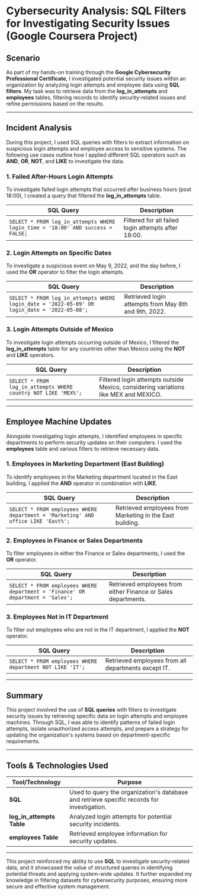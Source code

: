 # Cybersecurity Analysis: SQL Filters for Investigating Security Issues (Google Coursera Project)

## Scenario

As part of my hands-on training through the **Google Cybersecurity Professional Certificate**, I investigated potential security issues within an organization by analyzing login attempts and employee data using **SQL filters**. My task was to retrieve data from the **log_in_attempts** and **employees** tables, filtering records to identify security-related issues and refine permissions based on the results.

---

## Incident Analysis

During this project, I used SQL queries with filters to extract information on suspicious login attempts and employee access to sensitive systems. The following use cases outline how I applied different SQL operators such as **AND**, **OR**, **NOT**, and **LIKE** to investigate the data.

### 1. Failed After-Hours Login Attempts

To investigate failed login attempts that occurred after business hours (post 18:00), I created a query that filtered the **log_in_attempts** table.

| **SQL Query**              | **Description**                                                                 |
|----------------------------|---------------------------------------------------------------------------------|
| `SELECT * FROM log_in_attempts WHERE login_time > '18:00' AND success = FALSE;` | Filtered for all failed login attempts after 18:00.                       |

### 2. Login Attempts on Specific Dates

To investigate a suspicious event on May 9, 2022, and the day before, I used the **OR** operator to filter the login attempts.

| **SQL Query**              | **Description**                                                                 |
|----------------------------|---------------------------------------------------------------------------------|
| `SELECT * FROM log_in_attempts WHERE login_date = '2022-05-09' OR login_date = '2022-05-08';` | Retrieved login attempts from May 8th and 9th, 2022.                      |

### 3. Login Attempts Outside of Mexico

To investigate login attempts occurring outside of Mexico, I filtered the **log_in_attempts** table for any countries other than Mexico using the **NOT** and **LIKE** operators.

| **SQL Query**              | **Description**                                                                 |
|----------------------------|---------------------------------------------------------------------------------|
| `SELECT * FROM log_in_attempts WHERE country NOT LIKE 'MEX%';` | Filtered login attempts outside Mexico, considering variations like MEX and MEXICO. |

---

## Employee Machine Updates

Alongside investigating login attempts, I identified employees in specific departments to perform security updates on their computers. I used the **employees** table and various filters to retrieve necessary data.

### 1. Employees in Marketing Department (East Building)

To identify employees in the Marketing department located in the East building, I applied the **AND** operator in combination with **LIKE**.

| **SQL Query**              | **Description**                                                                 |
|----------------------------|---------------------------------------------------------------------------------|
| `SELECT * FROM employees WHERE department = 'Marketing' AND office LIKE 'East%';` | Retrieved employees from Marketing in the East building.                  |

### 2. Employees in Finance or Sales Departments

To filter employees in either the Finance or Sales departments, I used the **OR** operator.

| **SQL Query**              | **Description**                                                                 |
|----------------------------|---------------------------------------------------------------------------------|
| `SELECT * FROM employees WHERE department = 'Finance' OR department = 'Sales';` | Retrieved employees from either Finance or Sales departments.            |

### 3. Employees Not in IT Department

To filter out employees who are not in the IT department, I applied the **NOT** operator.

| **SQL Query**              | **Description**                                                                 |
|----------------------------|---------------------------------------------------------------------------------|
| `SELECT * FROM employees WHERE department NOT LIKE 'IT';` | Retrieved employees from all departments except IT.                        |

---

## Summary

This project involved the use of **SQL queries** with filters to investigate security issues by retrieving specific data on login attempts and employee machines. Through SQL, I was able to identify patterns of failed login attempts, isolate unauthorized access attempts, and prepare a strategy for updating the organization's systems based on department-specific requirements.

---

## Tools & Technologies Used

| **Tool/Technology**        | **Purpose**                                                      |
|----------------------------|------------------------------------------------------------------|
| **SQL**                    | Used to query the organization's database and retrieve specific records for investigation. |
| **log_in_attempts Table**   | Analyzed login attempts for potential security incidents.        |
| **employees Table**         | Retrieved employee information for security updates.             |

---

This project reinforced my ability to use **SQL** to investigate security-related data, and it showcased the value of structured queries in identifying potential threats and applying system-wide updates. It further expanded my knowledge in filtering datasets for cybersecurity purposes, ensuring more secure and effective system management.
